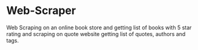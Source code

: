 # Web-Scraper
Web Scraping on an online book store and getting list of books with 5 star rating and scraping on quote website getting list of quotes, authors and tags.
